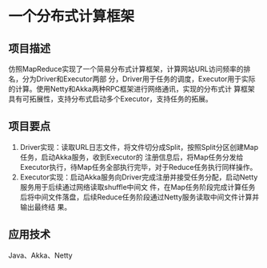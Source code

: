 # 一个分布式计算框架



## 项目描述
仿照MapReduce实现了一个简易分布式计算框架，计算网站URL访问频率的排名，分为Driver和Executor两部
分，Driver用于任务的调度，Executor用于实际的计算。使用Netty和Akka两种RPC框架进行网络通讯，实现的分布式计
算框架具有可拓展性，支持分布式启动多个Executor，支持任务的拓展。
## 项目要点
1. Driver实现：读取URL日志文件，将文件切分成Split，按照Split分区创建Map任务，启动Akka服务，收到Executor的
注册信息后，将Map任务分发给Executor执行，待Map任务全部执行完毕，对于Reduce任务执行同样操作。
2. Executor实现：启动Akka服务向Driver完成注册并接受任务分配，启动Netty服务用于后续通过网络读取shuffle中间文
件，在Map任务阶段完成计算任务后将中间文件落盘，后续Reduce任务阶段通过Netty服务读取中间文件计算并输出最终结
果。
## 应用技术
Java、Akka、Netty
